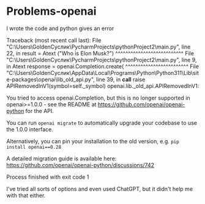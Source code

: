 # Problems-openai
I wrote the code and python gives an error

Traceback (most recent call last):
  File "C:\Users\GoldenСуслик\PycharmProjects\pythonProject2\main.py", line 22, in <module>
    result = Atext ("Who is Elon Musk?")
             ^^^^^^^^^^^^^^^^^^^^^^^^^^^
  File "C:\Users\GoldenСуслик\PycharmProjects\pythonProject2\main.py", line 9, in Atext
    response = openai.Completion.create(
               ^^^^^^^^^^^^^^^^^^^^^^^^^
  File "C:\Users\GoldenСуслик\AppData\Local\Programs\Python\Python311\Lib\site-packages\openai\lib\_old_api.py", line 39, in __call__
    raise APIRemovedInV1(symbol=self._symbol)
openai.lib._old_api.APIRemovedInV1: 

You tried to access openai.Completion, but this is no longer supported in openai>=1.0.0 - see the README at https://github.com/openai/openai-python for the API.

You can run `openai migrate` to automatically upgrade your codebase to use the 1.0.0 interface. 

Alternatively, you can pin your installation to the old version, e.g. `pip install openai==0.28`

A detailed migration guide is available here: https://github.com/openai/openai-python/discussions/742


Process finished with exit code 1

I've tried all sorts of options and even used ChatGPT, but it didn't help me with that either.

